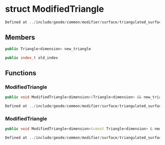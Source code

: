 # struct ModifiedTriangle

```cpp
Defined at ../include/geode/common/modifier/surface/triangulated_surface_modifier_simulation.h#264
```

## Members

```cpp
public Triangle<dimension> new_triangle

```

```cpp
public index_t old_index

```



## Functions

### ModifiedTriangle

```cpp
public void ModifiedTriangle<dimension>(Triangle<dimension> && new_triangle_in, index_t old_index_in)
```

```cpp
Defined at ../include/geode/common/modifier/surface/triangulated_surface_modifier_simulation.h#266
```

### ModifiedTriangle

```cpp
public void ModifiedTriangle<dimension>(const Triangle<dimension> & new_triangle_in, index_t old_index_in)
```

```cpp
Defined at ../include/geode/common/modifier/surface/triangulated_surface_modifier_simulation.h#273
```



